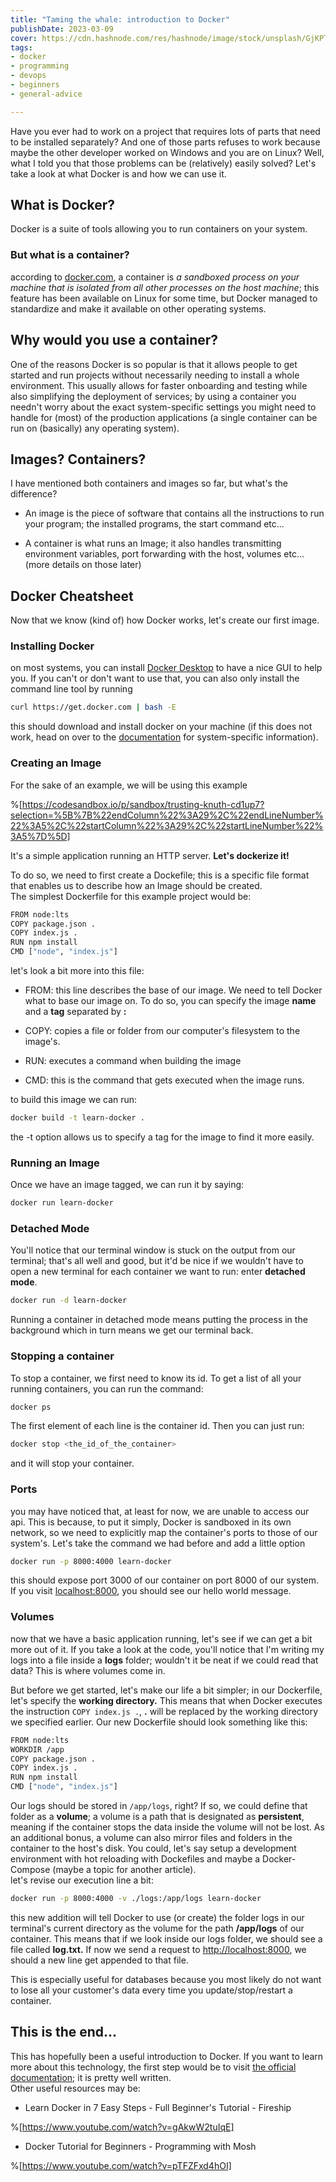 ```yaml
---
title: "Taming the whale: introduction to Docker"
publishDate: 2023-03-09
cover: https://cdn.hashnode.com/res/hashnode/image/stock/unsplash/GjKPTkhni6Y/upload/9bd7a815beddfee597bf0631b4c697c2.jpeg
tags: 
- docker
- programming
- devops
- beginners
- general-advice

---
```


Have you ever had to work on a project that requires lots of parts that need to be installed separately? And one of those parts refuses to work because maybe the other developer worked on Windows and you are on Linux? Well, what I told you that those problems can be (relatively) easily solved? Let's take a look at what Docker is and how we can use it.

## What is Docker?

Docker is a suite of tools allowing you to run containers on your system.

### But what is a container?

according to [docker.com](https://docker.com), a container is *a sandboxed process on your machine that is isolated from all other processes on the host machine*; this feature has been available on Linux for some time, but Docker managed to standardize and make it available on other operating systems.

## Why would you use a container?

One of the reasons Docker is so popular is that it allows people to get started and run projects without necessarily needing to install a whole environment. This usually allows for faster onboarding and testing while also simplifying the deployment of services; by using a container you needn't worry about the exact system-specific settings you might need to handle for (most) of the production applications (a single container can be run on (basically) any operating system).

## Images? Containers?

I have mentioned both containers and images so far, but what's the difference?

* An image is the piece of software that contains all the instructions to run your program; the installed programs, the start command etc...
    
* A container is what runs an Image; it also handles transmitting environment variables, port forwarding with the host, volumes etc... (more details on those later)
    

## Docker Cheatsheet

Now that we know (kind of) how Docker works, let's create our first image.

### Installing Docker

on most systems, you can install [Docker Desktop](https://docker.com) to have a nice GUI to help you. If you can't or don't want to use that, you can also only install the command line tool by running

```bash
curl https://get.docker.com | bash -E
```

this should download and install docker on your machine (if this does not work, head on over to the [documentation](https://docs.docker.com/get-started/) for system-specific information).

### Creating an Image

For the sake of an example, we will be using this example

%[https://codesandbox.io/p/sandbox/trusting-knuth-cd1up7?selection=%5B%7B%22endColumn%22%3A29%2C%22endLineNumber%22%3A5%2C%22startColumn%22%3A29%2C%22startLineNumber%22%3A5%7D%5D] 

It's a simple application running an HTTP server. **Let's dockerize it!**

To do so, we need to first create a Dockefile; this is a specific file format that enables us to describe how an Image should be created.  
The simplest Dockerfile for this example project would be:

```bash
FROM node:lts
COPY package.json .
COPY index.js .
RUN npm install
CMD ["node", "index.js"]
```

let's look a bit more into this file:

* FROM: this line describes the base of our image. We need to tell Docker what to base our image on. To do so, you can specify the image **name** and a **tag** separated by **:**
    
* COPY: copies a file or folder from our computer's filesystem to the image's.
    
* RUN: executes a command when building the image
    
* CMD: this is the command that gets executed when the image runs.
    

to build this image we can run:

```bash
docker build -t learn-docker .
```

the -t option allows us to specify a tag for the image to find it more easily.

### Running an Image

Once we have an image tagged, we can run it by saying:

```bash
docker run learn-docker
```

### Detached Mode

You'll notice that our terminal window is stuck on the output from our terminal; that's all well and good, but it'd be nice if we wouldn't have to open a new terminal for each container we want to run: enter **detached mode**.

```bash
docker run -d learn-docker
```

Running a container in detached mode means putting the process in the background which in turn means we get our terminal back.

### Stopping a container

To stop a container, we first need to know its id. To get a list of all your running containers, you can run the command:

```bash
docker ps
```

The first element of each line is the container id. Then you can just run:

```bash
docker stop <the_id_of_the_container>
```

and it will stop your container.

### Ports

you may have noticed that, at least for now, we are unable to access our api. This is because, to put it simply, Docker is sandboxed in its own network, so we need to explicitly map the container's ports to those of our system's. Let's take the command we had before and add a little option

```bash
docker run -p 8000:4000 learn-docker
```

this should expose port 3000 of our container on port 8000 of our system. If you visit [localhost:8000](http://127.0.0.1:8000), you should see our hello world message.

### Volumes

now that we have a basic application running, let's see if we can get a bit more out of it. If you take a look at the code, you'll notice that I'm writing my logs into a file inside a **logs** folder; wouldn't it be neat if we could read that data? This is where volumes come in.

But before we get started, let's make our life a bit simpler; in our Dockerfile, let's specify the **working directory.** This means that when Docker executes the instruction `COPY index.js .`, **.** will be replaced by the working directory we specified earlier. Our new Dockerfile should look something like this:

```bash
FROM node:lts
WORKDIR /app
COPY package.json .
COPY index.js .
RUN npm install
CMD ["node", "index.js"]
```

Our logs should be stored in `/app/logs`, right? If so, we could define that folder as a **volume**; a volume is a path that is designated as **persistent**, meaning if the container stops the data inside the volume will not be lost. As an additional bonus, a volume can also mirror files and folders in the container to the host's disk. You could, let's say setup a development environment with hot reloading with Dockefiles and maybe a Docker-Compose (maybe a topic for another article).  
let's revise our execution line a bit:

```bash
docker run -p 8000:4000 -v ./logs:/app/logs learn-docker
```

this new addition will tell Docker to use (or create) the folder logs in our terminal's current directory as the volume for the path **/app/logs** of our container. This means that if we look inside our logs folder, we should see a file called **log.txt.** If now we send a request to [http://localhost:8000](http://127.0.0.1:8000), we should a new line get appended to that file.

This is especially useful for databases because you most likely do not want to lose all your customer's data every time you update/stop/restart a container.

## This is the end...

This has hopefully been a useful introduction to Docker. If you want to learn more about this technology, the first step would be to visit [the official documentation](https://docs.docker.com); it is pretty well written.  
Other useful resources may be:

* Learn Docker in 7 Easy Steps - Full Beginner's Tutorial - Fireship
    

%[https://www.youtube.com/watch?v=gAkwW2tuIqE] 

* Docker Tutorial for Beginners - Programming with Mosh
    

%[https://www.youtube.com/watch?v=pTFZFxd4hOI]
